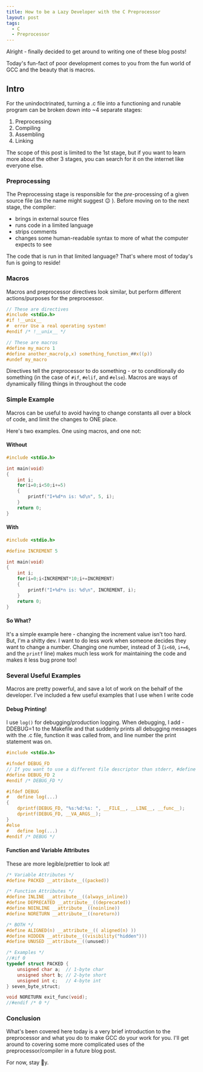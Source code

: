 ```yaml
---
title: How to be a Lazy Developer with the C Preprocessor
layout: post
tags:
  - C
  - Preprocessor
---
```

Alright - finally decided to get around to writing one of these blog posts!

Today's fun-fact of poor development comes to you from the fun world of GCC and the beauty that is macros.

## Intro
For the unindoctrinated, turning a .c file into a functioning and runable program can be broken down into ~4 separate stages:   
  1. Preprocessing
  1. Compiling
  1. Assembling
  1. Linking

The scope of this post is limited to the 1st stage, but if you want to learn more about the other 3 stages, you can search for it on the internet like everyone else.

### Preprocessing
The Preprocessing stage is responsible for the *pre*-processing of a given source file (as the name might suggest 😉 ). Before moving on to the next stage, the compiler:
  * brings in external source files
  * runs code in a limited language
  * strips comments
  * changes some human-readable syntax to more of what the computer expects to see

The code that is run in that limited language?  That's where most of today's fun is going to reside!

### Macros
Macros and preprocessor directives look similar, but perform different actions/purposes for the preprocessor.

```c
// These are directives
#include <stdio.h>
#if !__unix__
#  error Use a real operating system!
#endif /* !__unix__ */

// These are macros
#define my_macro 1
#define another_macro(p,x) something_function_##x((p))
#undef my_macro
```

Directives tell the preprocessor to do something - or to conditionally do something (in the case of `#if`, `#elif`, and `#else`). Macros are ways of dynamically filling things in throughout the code

### Simple Example

Macros can be useful to avoid having to change constants all over a block of code, and limit the changes to ONE place.

Here's two examples. One using macros, and one not:

#### Without
```c
#include <stdio.h>

int main(void)
{
    int i;
    for(i=0;i<50;i+=5)
    {
        printf("I+%d*n is: %d\n", 5, i);
    }
    return 0;
}
```

#### With
```c
#include <stdio.h>

#define INCREMENT 5

int main(void)
{
    int i;
    for(i=0;i<INCREMENT*10;i+=INCREMENT)
    {
        printf("I+%d*n is: %d\n", INCREMENT, i);
    }
    return 0;
}
```

#### So What?
It's a simple example here - changing the increment value isn't too hard. But, I'm a shitty dev. I want to do less work when someone decides they want to change a number. Changing one number, instead of 3 (`i<60`, `i+=6`, and the `printf` line) makes much less work for maintaining the code and makes it less bug prone too!

### Several Useful Examples
Macros are pretty powerful, and save a lot of work on the behalf of the developer. I've included a few useful examples that I use when I write code

#### Debug Printing!
I use `log()` for debugging/production logging. When debugging, I add -DDEBUG=1 to the Makefile and that suddenly prints all debugging messages with the .c file, function it was called from, and line number the print statement was on.
```c
#include <stdio.h>

#ifndef DEBUG_FD
// If you want to use a different file descriptor than stderr, #define it before #including this file
#define DEBUG_FD 2
#endif /* DEBUG_FD */

#ifdef DEBUG
#   define log(...)                                                     \
{                                                                       \
    dprintf(DEBUG_FD, "%s:%d:%s: ", __FILE__, __LINE__, __func__);      \
    dprintf(DEBUG_FD, __VA_ARGS__);                                     \
}
#else
#   define log(...)
#endif /* DEBUG */
```

#### Function and Variable Attributes
These are more legible/prettier to look at!
```c
/* Variable Attributes */
#define PACKED __attribute__((packed))

/* Function Attributes */
#define INLINE __attribute__((always_inline))
#define DEPRECATED __attribute__((deprecated))
#define NOINLINE __attribute__((noinline))
#define NORETURN __attribute__((noreturn))

/* BOTH */
#define ALIGNED(n) __attribute__(( aligned(n) ))
#define HIDDEN __attribute__((visibility("hidden")))
#define UNUSED __attribute__((unused))

/* Examples */
//#if 0
typedef struct PACKED {
    unsigned char a;  // 1-byte char
    unsigned short b; // 2-byte short
    unsigned int c;   // 4-byte int
} seven_byte_struct;

void NORETURN exit_func(void);
//#endif /* 0 */
```
### Conclusion
What's been covered here today is a very brief introduction to the preprocessor and what you do to make GCC do your work for you. I'll get around to covering some more complicated uses of the preprocessor/compiler in a future blog post.

For now, stay 💩y.
